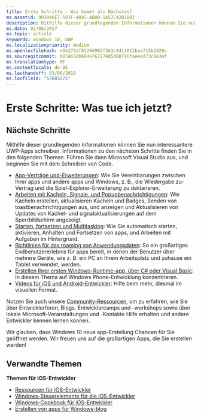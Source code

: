 ```yaml
---
title: Erste Schritte - Was kommt als Nächstes?
ms.assetid: 903046E7-581F-4845-AB80-1A57C42B1B02
description: Mithilfe dieser grundlegenden Informationen können Sie nun interessantere UWP-Apps schreiben.
ms.date: 02/08/2017
ms.topic: article
keywords: windows 10, UWP
ms.localizationpriority: medium
ms.openlocfilehash: e5b273df8120d982f263c4411012baa715b2820c
ms.sourcegitcommit: b034650b684a767274d5d88746faeea373c8e34f
ms.translationtype: MT
ms.contentlocale: de-DE
ms.lasthandoff: 03/06/2019
ms.locfileid: "57603275"
---
```

# <a name="getting-started-what-next"></a>Erste Schritte: Was tue ich jetzt?


## <a name="next-steps"></a>Nächste Schritte

Mithilfe dieser grundlegenden Informationen können Sie nun interessantere UWP-Apps schreiben. Informationen zu den nächsten Schritte finden Sie in den folgenden Themen. Führen Sie dann Microsoft Visual Studio aus, und beginnen Sie mit dem Schreiben von Code.

-   [App-Verträge und-Erweiterungen](https://msdn.microsoft.com/library/windows/apps/hh464906): Wie Sie Vereinbarungen zwischen Ihrer apps und andere apps und Windows, z. B., die Wiedergabe zu-Vertrag und die Spiel-Explorer-Erweiterung zu deklarieren.
-   [Arbeiten mit Kacheln, Signale, und Popupbenachrichtigungen](https://msdn.microsoft.com/library/windows/apps/xaml/hh868259): Wie Kacheln erstellen, aktualisieren Kacheln und Badges, Senden von toastbenachrichtigungen aus, und anzeigen und Aktualisieren von Updates von Kachel- und signalaktualisierungen auf dem Sperrbildschirm angezeigt.
-   [Starten, fortsetzen und Multitasking](https://msdn.microsoft.com/library/windows/apps/hh770837): Wie Sie automatisch starten, aktivieren, Anhalten und Fortsetzen von apps, und Arbeiten mit Aufgaben im Hintergrund.
-   [Richtlinien für das roaming von Anwendungsdaten](https://msdn.microsoft.com/library/windows/apps/hh465094): So ein großartiges Endbenutzererlebnis für apps bereit, in denen der Benutzer über mehrere Geräte, wie z. B. ein PC an Ihrem Arbeitsplatz und zuhause ein Tablet verwendet, werden.
-   [Erstellen Ihrer ersten Windows-Runtime-app, über C# oder Visual Basic](https://go.microsoft.com/fwlink/p/?LinkID=394138): In diesem Thema auf Windows Phone-Entwicklung konzentrieren.
-   [Videos für iOS und Android-Entwickler](https://msdn.microsoft.com/library/windows/apps/dn393982): Hilfe beim mehr, diesmal im visuellen Format.

Nutzen Sie auch unsere [Community-Ressourcen](https://developer.microsoft.com/en-us/windows/support), um zu erfahren, wie Sie über Entwicklerforen, Blogs, Entwicklercamps und -workshops sowie über lokale Microsoft-Veranstaltungen und -Kontakte Hilfe erhalten und andere Entwickler kennen lernen können.

Wir glauben, dass Windows 10 neue app-Erstellung Chancen für Sie geöffnet werden. Wir freuen uns auf die großartigen Apps, die Sie erstellen werden!

## <a name="related-topics"></a>Verwandte Themen

**Themen für iOS-Entwickler**
* [Ressourcen für iOS-Entwickler](https://msdn.microsoft.com/library/windows/apps/jj945493)
* [Windows-Steuerelemente für die iOS-Entwickler](https://msdn.microsoft.com/library/windows/apps/dn263255)
* [Windows-Cookbook für iOS-Entwickler](https://msdn.microsoft.com/library/windows/apps/dn263256)
* [Erstellen von apps für Windows-blog](https://blogs.windows.com/buildingapps/2016/01/27/visual-studio-walkthrough-for-ios-developers/)
